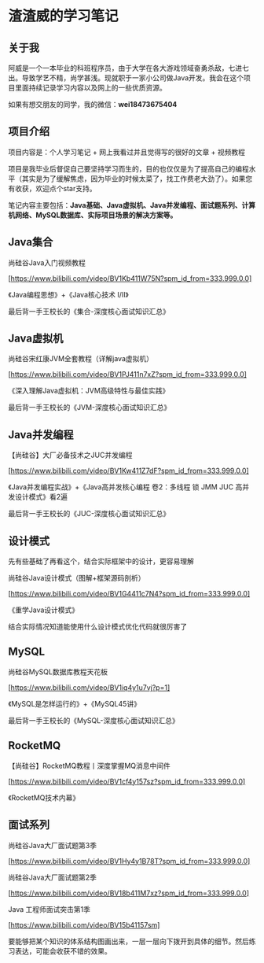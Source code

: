 # 渣渣威的学习笔记

## 关于我

阿威是一个一本毕业的科班程序员，由于大学在各大游戏领域奋勇杀敌，七进七出。导致学艺不精，尚学甚浅。现就职于一家小公司做Java开发。我会在这个项目里面持续记录学习内容以及网上的一些优质资源。

如果有想交朋友的同学，我的微信：**wei18473675404** 

## 项目介绍
项目内容是：个人学习笔记 + 网上我看过并且觉得写的很好的文章 + 视频教程

项目是我毕业后督促自己要坚持学习而生的，目的也仅仅是为了提高自己的编程水平（其实是为了缓解焦虑，因为毕业的时候太菜了，找工作费老大劲了）。如果您有收获，欢迎点个star支持。

笔记内容主要包括：**Java基础、Java虚拟机、Java并发编程、面试题系列、计算机网络、MySQL数据库、实际项目场景的解决方案等。**



## Java集合

尚硅谷Java入门视频教程

[https://www.bilibili.com/video/BV1Kb411W75N?spm_id_from=333.999.0.0]

《Java编程思想》+《Java核心技术 I/II》

最后背一手王校长的《集合-深度核心面试知识汇总》

## Java虚拟机

尚硅谷宋红康JVM全套教程（详解java虚拟机）

[https://www.bilibili.com/video/BV1PJ411n7xZ?spm_id_from=333.999.0.0]

《深入理解Java虚拟机：JVM高级特性与最佳实践》

最后背一手王校长的《JVM-深度核心面试知识汇总》

## Java并发编程

【尚硅谷】大厂必备技术之JUC并发编程

[https://www.bilibili.com/video/BV1Kw411Z7dF?spm_id_from=333.999.0.0]

《Java并发编程实战》+《Java高并发核心编程 卷2：多线程 锁 JMM JUC 高并发设计模式》看2遍

最后背一手王校长的《JUC-深度核心面试知识汇总》

## 设计模式

先有些基础了再看这个，结合实际框架中的设计，更容易理解

尚硅谷Java设计模式（图解+框架源码剖析）

[https://www.bilibili.com/video/BV1G4411c7N4?spm_id_from=333.999.0.0]

《重学Java设计模式》

结合实际情况知道能使用什么设计模式优化代码就很厉害了

## MySQL

尚硅谷MySQL数据库教程天花板

[https://www.bilibili.com/video/BV1iq4y1u7vj?p=1]

《MySQL是怎样运行的》+《MySQL45讲》

最后背一手王校长的《MySQL-深度核心面试知识汇总》

## RocketMQ

【尚硅谷】RocketMQ教程丨深度掌握MQ消息中间件

[https://www.bilibili.com/video/BV1cf4y157sz?spm_id_from=333.999.0.0]

《RocketMQ技术内幕》

## 面试系列

尚硅谷Java大厂面试题第3季

[https://www.bilibili.com/video/BV1Hy4y1B78T?spm_id_from=333.999.0.0]

尚硅谷Java大厂面试题第2季

[https://www.bilibili.com/video/BV18b411M7xz?spm_id_from=333.999.0.0]

Java 工程师面试突击第1季

[https://www.bilibili.com/video/BV15b41157sm]

要能够把某个知识的体系结构图画出来，一层一层向下拨开到具体的细节。然后练习表达，可能会收获不错的效果。

